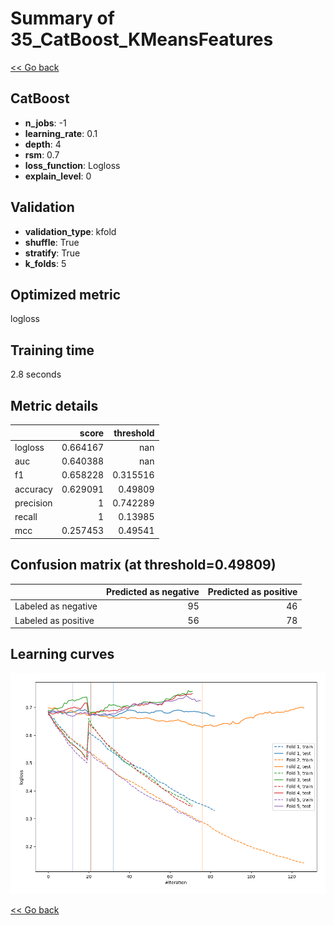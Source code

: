 # Summary of 35_CatBoost_KMeansFeatures

[<< Go back](../README.md)


## CatBoost
- **n_jobs**: -1
- **learning_rate**: 0.1
- **depth**: 4
- **rsm**: 0.7
- **loss_function**: Logloss
- **explain_level**: 0

## Validation
 - **validation_type**: kfold
 - **shuffle**: True
 - **stratify**: True
 - **k_folds**: 5

## Optimized metric
logloss

## Training time

2.8 seconds

## Metric details
|           |    score |   threshold |
|:----------|---------:|------------:|
| logloss   | 0.664167 |  nan        |
| auc       | 0.640388 |  nan        |
| f1        | 0.658228 |    0.315516 |
| accuracy  | 0.629091 |    0.49809  |
| precision | 1        |    0.742289 |
| recall    | 1        |    0.13985  |
| mcc       | 0.257453 |    0.49541  |


## Confusion matrix (at threshold=0.49809)
|                     |   Predicted as negative |   Predicted as positive |
|:--------------------|------------------------:|------------------------:|
| Labeled as negative |                      95 |                      46 |
| Labeled as positive |                      56 |                      78 |

## Learning curves
![Learning curves](learning_curves.png)

[<< Go back](../README.md)

